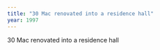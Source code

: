 ```yaml
---
title: "30 Mac renovated into a residence hall"
year: 1997
---
```


30 Mac renovated into a residence hall
